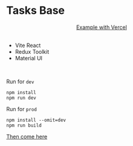 # Tasks Base

<div style="display: flex; justify-content: center">
<a href="https://tasksbase.vercel.app/">Example with Vercel</a>
</div>

<br>

- Vite React
- Redux Toolkit
- Material UI

<br>

Run for `dev`
```shell
npm install
npm run dev
```


Run for `prod`
```shell
npm install --omit=dev
npm run build
```

<a href="https://vitejs.dev/guide/build.html">Then come here</a>

